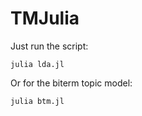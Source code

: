 # TMJulia

Just run the script:

~~~
julia lda.jl 
~~~

Or for the biterm topic model:

~~~
julia btm.jl
~~~
